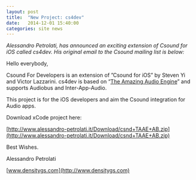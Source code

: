 ```yaml
---
layout: post
title:  "New Project: cs4dev"
date:   2014-12-01 15:40:00
categories: site news 
---
```


*Alessandro Petrolati, has announced an exciting extension of Csound for iOS called cs4dev.  His original email to the Csound mailing list is below:*


Hello everybody,

Csound For Developers is an extension of ”Csound for iOS” by Steven Yi and Victor Lazzarini.
cs4dev is based on “[The Amazing Audio Engine](http://theamazingaudioengine.com/)” and supports Audiobus and Inter-App-Audio.

This project is for the iOS developers and aim the Csound integration for Audio apps.

Download xCode project here: 

[http://www.alessandro-petrolati.it/Download/csnd+TAAE+AB.zip](http://www.alessandro-petrolati.it/Download/csnd+TAAE+AB.zip)


Best Wishes.

Alessandro Petrolati

[www.densitygs.com](http://www.densitygs.com)
